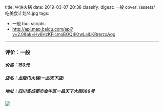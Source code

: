 title: 牛油火锅
date: 2019-03-07 20:38
classify:
digest: 一般
cover: /assets/吃美食计划/4.jpg
tags:
- 一般
toc:
scripts: 
- http://api.map.baidu.com/api?v=2.0&ak=Hv6HzKFicmoBOQ4KtwLalLKRrerzxAog
---
### 评价：一般
##### 价格：150元    
##### 店名：龙隐门火锅(一品天下店)
##### 地址：四川省成都市金牛区一品天下大街886号
 
<div class="gallery poptrox">
<a href="/assets/吃美食计划/4.jpg"><img src="/assets/吃美食计划/4.jpg" /></a>
</div>
<div id="l-map" data-x="104.044134" data-y="30.706362" data-search="龙隐门火锅(一品天下店)"></div>

